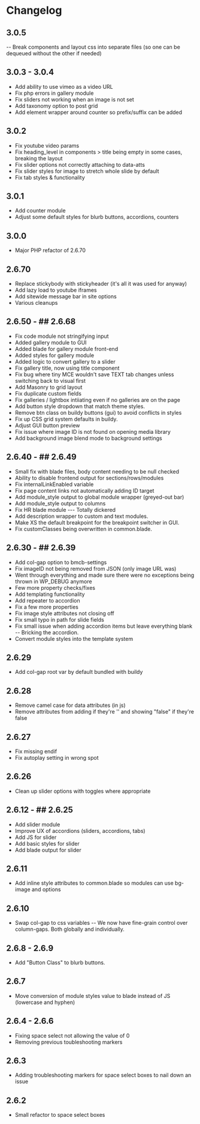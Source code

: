 # Changelog

## 3.0.5

-- Break components and layout css into separate files (so one can be dequeued without the other if needed)

## 3.0.3 - 3.0.4

- Add ability to use vimeo as a video URL
- Fix php errors in gallery module
- Fix sliders not working when an image is not set
- Add taxonomy option to post grid
- Add element wrapper around counter so prefix/suffix can be added

## 3.0.2

- Fix youtube video params
- Fix heading_level in components > title being empty in some cases, breaking the layout
- Fix slider options not correctly attaching to data-atts
- Fix slider styles for image to stretch whole slide by default
- Fix tab styles & functionality

## 3.0.1

- Add counter module
- Adjust some default styles for blurb buttons, accordions, counters

## 3.0.0

- Major PHP refactor of 2.6.70

## 2.6.70

- Replace stickybody with stickyheader (it's all it was used for anyway)
- Add lazy load to youtube iframes
- Add sitewide message bar in site options
- Various cleanups

## 2.6.50 - ## 2.6.68

- Fix code module not stringifying input
- Added gallery module to GUI
- Added blade for gallery module front-end
- Added styles for gallery module
- Added logic to convert gallery to a slider
- Fix gallery title, now using title component
- Fix bug where tiny MCE wouldn't save TEXT tab changes unless switching back to visual first
- Add Masonry to grid layout
- Fix duplicate custom fields
- Fix galleries / lightbox intiiating even if no galleries are on the page
- Add button style dropdown that match theme styles.
- Remove btn class on buildy buttons (gui) to avoid conflicts in styles
- Fix up CSS grid system defaults in buildy.
- Adjust GUI button preview
- Fix issue where image ID is not found on opening media library
- Add background image blend mode to background settings

## 2.6.40 - ## 2.6.49

- Small fix with blade files, body content needing to be null checked
- Ability to disable frontend output for sections/rows/modules
- Fix internalLinkEnabled variable
- Fix page content links not automatically adding ID target
- Add module_style output to global module wrapper (greyed-out bar)
- Add module_style output to columns
- Fix HR blade module --- Totally dickered
- Add description wrapper to custom and text modules.
- Make XS the default breakpoint for the breakpoint switcher in GUI.
- Fix customClasses being overwritten in common.blade.

## 2.6.30 - ## 2.6.39

- Add col-gap option to bmcb-settings
- Fix imageID not being removed from JSON (only image URL was)
- Went through everything and made sure there were no exceptions being thrown in WP_DEBUG anymore
- Few more property checks/fixes
- Add templating functionality
- Add repeater to accordion
- Fix a few more properties
- Fix image style attributes not closing off
- Fix small typo in path for slide fields
- Fix small issue when adding accordion items but leave everything blank -- Bricking the accordion.
- Convert module styles into the template system

## 2.6.29

- Add col-gap root var by default bundled with buildy

## 2.6.28

- Remove camel case for data attributes (in js)
- Remove attributes from adding if they're '' and showing "false" if they're false

## 2.6.27

- Fix missing endif
- Fix autoplay setting in wrong spot

## 2.6.26

- Clean up slider options with toggles where appropriate

## 2.6.12 - ## 2.6.25

- Add slider module
- Improve UX of accordions (sliders, accordions, tabs)
- Add JS for slider
- Add basic styles for slider
- Add blade output for slider

## 2.6.11

- Add inline style attributes to common.blade so modules can use bg-image and options

## 2.6.10

- Swap col-gap to css variables -- We now have fine-grain control over column-gaps. Both globally and individually.

## 2.6.8 - 2.6.9

- Add "Button Class" to blurb buttons.

## 2.6.7

- Move conversion of module styles value to blade instead of JS (lowercase and hyphen)

## 2.6.4 - 2.6.6

- Fixing space select not allowing the value of 0
- Removing previous toubleshooting markers

## 2.6.3

- Adding troubleshooting markers for space select boxes to nail down an issue

## 2.6.2

- Small refactor to space select boxes
